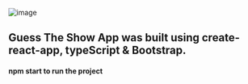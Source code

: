 ![image](https://user-images.githubusercontent.com/68274794/148691959-a309f259-b1e2-4c9e-92a6-28cd62ae2d50.png)

## Guess The Show App was built using create-react-app, typeScript & Bootstrap.
#### npm start to run the project
